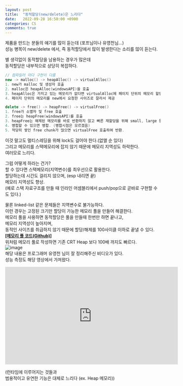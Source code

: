 ```yaml
---
layout: post
title:  "동적할당(new/delete)은 느리다"
date:   2022-09-28 16:50:00 +0900
categories: CS
comments: true
---
```

제품을 만드는 분들의 얘기를 많이 듣는데 (포프님이나 유영천님...)  
성능 병목이 new/delete 에서, 즉 동적할당에서 많이 발생한다는 소리를 많이 듣는다.  

별 생각없이 동적할당을 남용하는 경우가 많은데  
동적할당은 내부적으로 상당히 복잡하다.  
```cpp
// 컴파일러 마다 구현이 다름
new -> malloc() -> heapAlloc() -> virtualAlloc()
1. new가 malloc 및 생성자 호출
2. malloc은 heapAlloc(windowsAPI)을 호출
3. heapAlloc은 가지고 있는 메모리가 없다면 virtualAlloc에 페이지 단위의 메모리 할당 요청
4. 페이지 단위의 메모리를 new에서 요청한 사이즈로 잘라서 제공

delete -> free() -> heapFree() -> virtualFree()
1. free가 소멸자 및 free 호출
2. free는 heapFree(windowsAPI)를 호출
3. heapFree는 해제된 메모리를 바로 반환하지 않고 빠른 재할당을 위해 small, large 등으로 bin을 만들어 관리.
4. 병합할 수 있으면 병합. (병합시점은 모르겠음)
5. 적당히 쌓인 free chunk가 많으면 virtualFree 호출하여 반환.
```
이것 말고도 멀티스레딩을 위해 lock도 걸어야 한다.(없앨 순 있다)  
그리고 메모리를 스택메모리에 잡지 않기 때문에 메모리 지역성도 하락한다.  
여러모로 느리다.  

그럼 어떻게 하라는 건가?  
할 수 있다면 스택메모리(지역변수)를 최우선으로 활용한다.  
할당하는데 시간도 걸리지 않으며, (esp 내리면 끝)  
메모리 지역성도 향상.  
(예로 스택 자료구조를 만들 때 인라인 어셈블리에서 push/pop으로 곧바로 구현할 수도 있다.)  

물론 linked-list 같은 문제들은 지역변수로 불가능하다.  
이런 경우는 고정된 크기만 할당이 가능한 메모리 풀을 만들어 해결한다.  
메모리 풀을 사용하면 동적할당은 풀을 만들때 한번만 하면 끝나고,  
메모리 지역성이 높아지며,  
동적인 사이즈를 취급하지 않기 때문에 할당/해제를 100사이클 이하로 끝낼 수 있다.  
[**[메모리 풀 코드(Github)]**](https://github.com/Ria9993/PlayGround/tree/main/Static%20Memory%20Pool)  
위처럼 메모리 풀로 작성하면 기존 CRT Heap 보다 100배 까지도 빠르다.   
![image](https://user-images.githubusercontent.com/44316628/193073869-d7c8a50b-9ae9-404a-8da5-cf02977bdc21.png)  
해당 내용은 프로그래머 유영천 님이 잘 정리해주신 비디오가 있다.  
성능 측정도 해당 영상에서 가져왔다.  
<iframe width="560" height="315" src="https://www.youtube.com/embed/wB74q02x_P0" title="YouTube video player" frameborder="0" allow="accelerometer; autoplay; clipboard-write; encrypted-media; gyroscope; picture-in-picture" allowfullscreen></iframe>

(런타임에 이루어지는 것들과  
범용적이고 유연한 기능은 대체로 느리다 (ex. Heap 메모리))